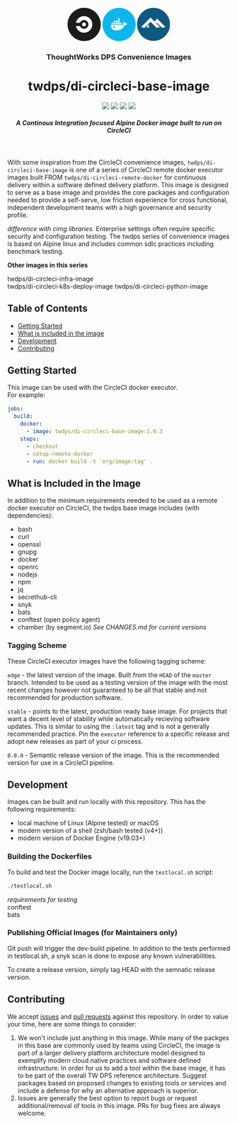 
<div align="center">
	<p>
		<img alt="CircleCI Logo" src="https://raw.githubusercontent.com/ThoughtWorks-DPS/di-circleci-remote-docker/master/img/circle-circleci.svg?sanitize=true" width="75" />
		<img alt="Docker Logo" src="https://raw.githubusercontent.com/ThoughtWorks-DPS/di-circleci-remote-docker/master/img/circle-docker.svg?sanitize=true" width="75" />
		<img alt="Ubuntu Logo" src="https://raw.githubusercontent.com/ThoughtWorks-DPS/di-circleci-remote-docker/master/img/alpine.png?sanitize=true" width="75" />
	</p>
  <h3>ThoughtWorks DPS Convenience Images</h3>
  <h1>twdps/di-circleci-base-image</h1>
  <a href="https://app.circleci.com/pipelines/github/ThoughtWorks-DPS/di-circleci-base-image"><img src="https://circleci.com/gh/ThoughtWorks-DPS/di-circleci-base-image.svg?style=shield"></a> <a href="https://hub.docker.com/repository/docker/twdps/di-circleci-base-image"><img src="https://img.shields.io/docker/v/twdps/di-circleci-base-image?sort=semver"></a> <a href="https://hub.docker.com/repository/docker/twdps/di-circleci-base-image"><img src="https://img.shields.io/docker/image-size/twdps/di-circleci-base-image?sort=semver"></a> <a href="https://opensource.org/licenses/MIT"><img src="https://img.shields.io/github/license/ThoughtWorks-DPS/di-circleci-base-image"></a>
  <h5>A Continous Integration focused Alpine Docker image built to run on CircleCI</h5>
</div>
<br />

With some inspiration from the CircleCI convenience images, `twdps/di-circleci-base-image` is one of a series of CircleCI remote docker executor images built FROM `twdps/di-circleci-remote-docker` for continuous delivery within a software defined delivery platform. This image is designed to serve as a base image and provides the core packages and configuration needed to provide a self-serve, low friction experience for cross functional, independent development teams with a high governance and security profile.  

_difference with cimg libraries._ Enterprise settings often require specific security and configuration testing. The twdps series of convenience images is based on Alpine linux and includes common sdlc practices including benchmark testing.  

**Other images in this series**  

twdps/di-circleci-infra-image  
twdps/di-circleci-k8s-deploy-image 
twdps/di-circleci-python-image  

## Table of Contents

- [Getting Started](#getting-started)
- [What is included in the image](#what-is-included-in-the-image)
- [Development](#development)
- [Contributing](#contributing)

## Getting Started

This image can be used with the CircleCI docker executor.  
For example:

```yaml
jobs:
  build:
    docker:
      - image: twdps/di-circleci-base-image:1.0.3
    steps:
      - checkout
      - setup-remote-docker
      - run: docker build -t 'org/image:tag' .
```

## What is Included in the Image

In addition to the minimum requirements needed to be used as a remote docker executor on CircleCI, the twdps base image includes (with dependencies):

- bash
- curl
- openssl
- gnupg
- docker
- openrc
- nodejs
- npm
- jq
- secrethub-cli
- snyk
- bats
- conftest (open policy agent)
- chamber (by segment.io)
_See CHANGES.md for current versions_

### Tagging Scheme

These CircleCI executor images have the following tagging scheme:

`edge` - the latest version of the image. Built from the `HEAD` of the `master` branch. Intended to be used as a testing version of the image with the most recent changes however not guaranteed to be all that stable and not recommended for production software.  

`stable` - points to the latest, production ready base image. For projects that want a decent level of stability while automatically recieving software updates. This is similar to using the `:latest` tag and is not a generally recommended practice. Pin the `executor` reference to a specific release and adopt new releases as part of your ci process.  

`0.0.0` - Semantic release version of the image. This is the recommended version for use in a CircleCI pipeline.  


## Development

Images can be built and run locally with this repository.
This has the following requirements:

- local machine of Linux (Alpine tested) or macOS
- modern version of a shell (zsh/bash tested (v4+))
- modern version of Docker Engine (v19.03+)

### Building the Dockerfiles

To build and test the Docker image locally, run the `testlocal.sh` script:

```bash
./testlocal.sh
```
*requirements for testing*  
conftest  
bats  

### Publishing Official Images (for Maintainers only)

Git push will trigger the dev-build pipeline. In addition to the tests performed in testlocal.sh, a snyk scan is done to expose any known vulnerabilities.  

To create a release version, simply tag HEAD with the semnatic release version.

## Contributing

We accept [issues](https://github.com/twdps/di-circleci-remote-docker/issues) and [pull requests](https://github.com/twdps/di-circleci-remote-docker/pulls) against this repository. In order to value your time, here are some things to consider:

1. We won't include just anything in this image. While many of the packges in this base are commonly used by teams using CircleCI, the image is part of a larger delivery platform architecture model designed to exemplify modern cloud native practices and software defined infrastructure. In order for us to add a tool within the base image, it has to be part of  the overall TW DPS reference architecture. Suggest packages based on proposed changes to existing tools or services and include a defense for why an alternative approach is superior.  
1. Issues are generally the best option to report bugs or request additional/removal of tools in this image. PRs for bug  fixes are always welcome.  
